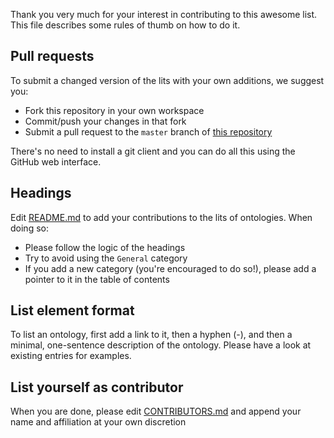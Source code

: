 Thank you very much for your interest in contributing to this awesome list. This file describes some rules of thumb on how to do it.

## Pull requests

To submit a changed version of the lits with your own additions, we suggest you:

- Fork this repository in your own workspace
- Commit/push your changes in that fork
- Submit a pull request to the `master` branch of [this repository](https://github.com/albertmeronyo/awesome-humanities-ontologies)

There's no need to install a git client and you can do all this using the GitHub web interface.

## Headings

Edit [README.md](README.md) to add your contributions to the lits of ontologies. When doing so:

- Please follow the logic of the headings
- Try to avoid using the `General` category
- If you add a new category (you're encouraged to do so!), please add a pointer to it in the table of contents

## List element format

To list an ontology, first add a link to it, then a hyphen (-), and then a minimal, one-sentence description of the ontology. Please have a look at existing entries for examples.

## List yourself as contributor

When you are done, please edit [CONTRIBUTORS.md](CONTRIBUTORS.md) and append your name and affiliation at your own discretion
